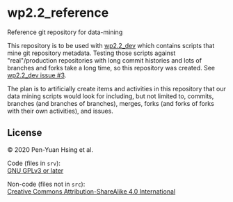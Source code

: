 # wp2.2_reference

Reference git repository for data-mining

This repository is to be used with [wp2.2_dev](https://github.com/OPEN-NEXT/wp2.2_dev) which contains scripts that mine git repository metadata. Testing those scripts against "real"/production repositories with long commit histories and lots of branches and forks take a long time, so this repository was created. See [wp2.2_dev issue #3](https://github.com/OPEN-NEXT/wp2.2_dev/issues/3).

The plan is to artificially create items and activities in this repository that our data mining scripts would look for including, but not limited to, commits, branches (and branches of branches), merges, forks (and forks of forks with their own activities), and issues.

## License

© 2020 Pen-Yuan Hsing et al.

Code (files in `srv`): \
[GNU GPLv3 or later](../LICENSE)

Non-code (files not in `src`): \
[Creative Commons Attribution-ShareAlike 4.0 International](https://creativecommons.org/licenses/by-sa/4.0/)